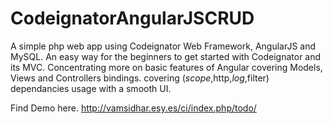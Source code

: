 # CodeignatorAngularJSCRUD
A simple php web app using Codeignator Web Framework, AngularJS and MySQL.
An easy way for the beginners to get started with Codeignator and its MVC.
Concentrating more on basic features of Angular covering Models, Views and Controllers bindings. covering ($scope,$http,$log,$filter) dependancies usage with a smooth UI.

Find Demo here. http://vamsidhar.esy.es/ci/index.php/todo/
